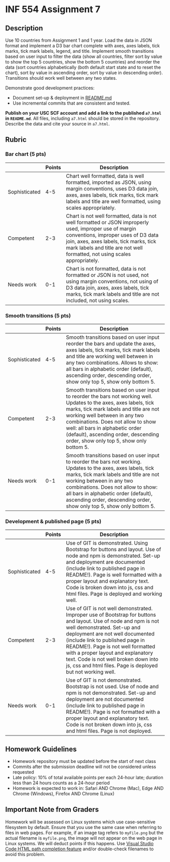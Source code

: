 # INF 554 Assignment 7

## Description

Use 10 countries from Assignment 1 and 1 year. Load the data in JSON format and implement a D3 bar chart complete with axes, axes labels, tick marks, tick mark labels, legend, and title. Implement smooth transitions based on user input to filter the data (show all countries, filter sort by value to show the top 5 countries, show the bottom 5 countries) and reorder the data (sort countries alphabetically (both default start state and to reset the chart), sort by value in ascending order, sort by value in descending order). Transitions should work well between any two states.

Demonstrate good development practices:

- Document set-up & deployment in [README.md](README.md)
- Use incremental commits that are consistent and tested.

**Publish on your USC SCF account and add a link to the published `a7.html` in `README.md`**. All files, including `a7.html` should be stored in the repository. Describe the data and cite your source in `a7.html`.

## Rubric

### Bar chart (5 pts)

|               | Points | Description |
| ------------- | ------ | ----------- |
| Sophisticated | 4-5    | Chart well formatted, data is well formatted, imported as JSON, using margin conventions, uses D3 data join, axes, axes labels, tick marks, tick mark labels and title are well formatted, using scales appropriately. |
| Competent     | 2-3    | Chart is not well formatted, data is not well formatted or JSON improperly used, improper use of margin conventions, improper uses of D3 data join, axes, axes labels, tick marks, tick mark labels and title are not well formatted, not using scales appropriately.|
| Needs work    | 0-1    | Chart is not formatted, data is not formatted or JSON is not used, not using margin conventions, not using of D3 data join, axes, axes labels, tick marks, tick mark labels and title are not included, not using scales. |

### Smooth transitions (5 pts)

|               | Points | Description |
| ------------- | ------ | ----------- |
| Sophisticated | 4-5    | Smooth transitions based on user input reorder the bars and update the axes, axes labels, tick marks, tick mark labels and title are working well between in any two combinations. Allows to show: all bars in alphabetic order (default), ascending order, descending order, show only top 5, show only bottom 5. |
| Competent     | 2-3    | Smooth transitions based on user input to reorder the bars not working well. Updates to the axes, axes labels, tick marks, tick mark labels and title are not working well between in any two combinations. Does not allow to show well: all bars in alphabetic order (default), ascending order, descending order, show only top 5, show only bottom 5. |
| Needs work    | 0-1    | Smooth transitions based on user input to reorder the bars not working. Updates to the axes, axes labels, tick marks, tick mark labels and title are not working between in any two combinations. Does not allow to show: all bars in alphabetic order (default), ascending order, descending order, show only top 5, show only bottom 5. |

### Development & published page (5 pts)

|               | Points | Description |
| ------------- | ------ | ----------- |
| Sophisticated | 4-5    | Use of GIT is demonstrated. Using Bootstrap for buttons and layout. Use of node and npm is demonstrated. Set-up and deployment are documented (include link to published page in README!). Page is well formatted with a proper layout and explanatory text. Code is broken down into js, css and html files. Page is deployed and working well. |
| Competent     | 2-3    | Use of GIT is not well demonstrated. Improper use of Bootstrap for buttons and layout. Use of node and npm is not well demonstrated. Set-up and deployment are not well documented (include link to published page in README!). Page is not well formatted with a proper layout and explanatory text. Code is not well broken down into js, css and html files. Page is deployed but not working well. |
| Needs work    | 0-1    | Use of GIT is not demonstrated. Bootstrap is not used. Use of node and npm is not demonstrated. Set-up and deployment are not documented (include link to published page in README!). Page is not formatted with a proper layout and explanatory text. Code is not broken down into js, css and html files. Page is not deployed. |

## Homework Guidelines

- Homework repository must be updated before the start of next class
- Commits after the submission deadline will not be considered unless requested
- Late policy: 10% of total available points per each 24-hour late; duration less than 24 hours counts as a 24-hour period
- Homework is expected to work in: Safari AND Chrome (Mac), Edge AND Chrome (Windows), Firefox AND Chrome (Linux)

## Important Note from Graders

Homework will be assessed on Linux systems which use case-sensitive filesystem by default. Ensure that you use the same case when referring to files in web pages. For example, if an image tag refers to `myFile.png` but the actual filename is `myfile.png`, the image will not appear on the web page in Linux systems. We will deduct points if this happens. Use [Visual Studio Code HTML path completion feature](https://code.visualstudio.com/updates/v1_21#_html-path-completion) and/or double-check filenames to avoid this problem.
